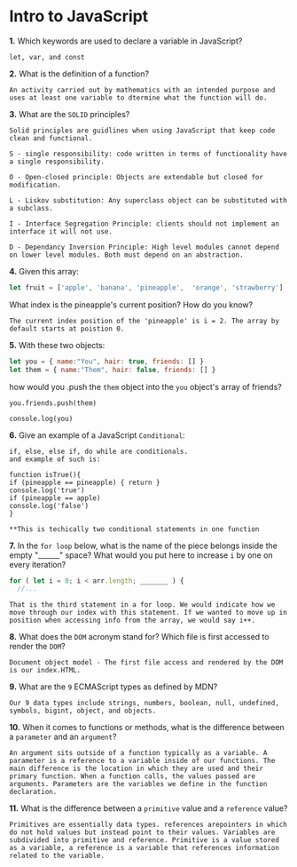 # Intro to JavaScript

**1.** Which keywords are used to declare a variable in JavaScript?
<!-- enter you answer in the space below -->
```
let, var, and const

```
**2.** What is the definition of a function?
<!-- enter you answer in the space below -->
```
An activity carried out by mathematics with an intended purpose and uses at least one variable to dtermine what the function will do.

```
**3.** What are the `SOLID` principles?
<!-- enter you answer in the space below -->
```
Solid principles are guidlines when using JavaScript that keep code clean and functional.

S - single responsibility: code written in terms of functionality have a single responsibility.

O - Open-closed principle: Objects are extendable but closed for modification.

L - Liskov substitution: Any superclass object can be substituted with a subclass.

I - Interface Segregation Principle: clients should not implement an interface it will not use.

D - Dependancy Inversion Principle: High level modules cannot depend on lower level modules. Both must depend on an abstraction.

```
**4.** Given this array: 
```js
let fruit = ['apple', 'banana', 'pineapple',  'orange', 'strawberry']
``` 
What index is the pineapple's current position? How do you know?
<!-- enter you answer in the space below -->
```
The current index position of the 'pineapple' is i = 2. The array by default starts at poistion 0.

```
**5.** With these two objects: 
```js
let you = { name:"You", hair: true, friends: [] }
let them = { name:"Them", hair: false, friends: [] }
```
how would you .push the `them` object into the `you` object's array of friends?
<!-- enter you answer in the space below -->
```
you.friends.push(them)

console.log(you)

```

**6.** Give an example of a JavaScript `Conditional`:
<!-- enter you answer in the space below -->
```
if, else, else if, do while are conditionals.
and example of such is:

function isTrue(){
if (pineapple == pineapple) { return }
console.log('true') 
if (pineapple == apple)
console.log('false')
}

**This is techically two conditional statements in one function

```
**7.** In the `for loop` below, what is the name of the piece belongs inside the empty "______" space? What would you put here to increase `i` by one on every iteration?
```js
for ( let i = 0; i < arr.length; _______ ) {
  //...
```
<!-- enter you answer in the space below -->
```
That is the third statement in a for loop. We would indicate how we move through our index with this statement. If we wanted to move up in position when accessing info from the array, we would say i++.
```
**8.** What does the `DOM` acronym stand for? Which file is first accessed to render the `DOM`?
<!-- enter you answer in the space below -->
```
Document object model - The first file access and rendered by the DOM is our index.HTML.

```

**9.** What are the `9` ECMAScript types as defined by MDN?
<!-- enter you answer in the space below -->
```
Our 9 data types include strings, numbers, boolean, null, undefined, symbols, bigint, object, and objects.

```
**10.** When it comes to functions or methods, what is the difference between a `parameter` and an `argument`?
<!-- enter you answer in the space below -->
```
An argument sits outside of a function typically as a variable. A parameter is a reference to a variable inside of our functions. The main difference is the location in which they are used and their primary function. When a function calls, the values passed are arguments. Parameters are the variables we define in the function declaration.

```
**11.** What is the difference between a `primitive` value and a `reference` value?
<!-- enter you answer in the space below -->
```
Primitives are essentially data types. references arepointers in which do not hold values but instead point to their values. Variables are subdivided into primitive and reference. Primitive is a value stored as a variable, a reference is a variable that references information related to the variable.

```